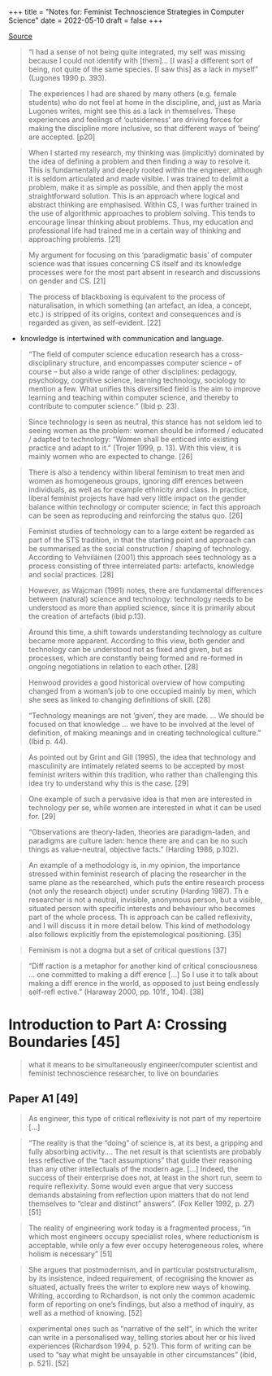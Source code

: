 +++
title = "Notes for: Feminist Technoscience Strategies in Computer Science"
date = 2022-05-10
draft = false
+++

[Source](http://www.diva-portal.org/smash/record.jsf?pid=diva2%3A837505&dswid=-9392)

> “I had a sense of not being quite integrated, my self was missing because I could not identify with [them]… [I was] a different sort of being, not quite of the same species. [I saw this] as a lack in myself” (Lugones 1990 p. 393).

> The experiences I had are shared by many others (e.g. female students) who do not feel at home in the discipline, and, just as Maria Lugones writes, might see this as a lack in themselves. These experiences and feelings of ‘outsiderness’ are driving forces for making the discipline more inclusive, so that different ways of ‘being’ are accepted. [p20]

> When I started my research, my thinking was (implicitly) dominated by the idea of defining a problem and then finding a way to resolve it. This is fundamentally and deeply rooted within the engineer, although it is seldom articulated and made visible. I was trained to delimit a problem, make it as simple as possible, and then apply the most straightforward solution. This is an approach where logical and abstract thinking are emphasised. Within CS, I was further trained in the use of algorithmic approaches to problem solving. This tends to encourage linear thinking about problems. Thus, my education and professional life had trained me in a certain way of thinking and approaching problems.  [21]

> My argument for focusing on this ‘paradigmatic basis’ of computer science was that issues concerning CS itself and its knowledge processes were for the most part absent in research and discussions on gender and CS. [21]

> The process of blackboxing is equivalent to the process of naturalisation, in which something (an artefact, an idea, a concept, etc.) is stripped of its origins, context and consequences and is regarded as given, as self-evident. [22]

- knowledge is intertwined with communication and language.

> “The field of computer science education research has a cross-disciplinary structure, and encompasses computer science – of course – but also a wide range of other disciplines: pedagogy, psychology, cognitive science, learning technology, sociology to mention a few. What unifies this diversified field is the aim to improve learning and teaching within computer science, and thereby to contribute to computer science.” (Ibid p. 23). 

> Since technology is seen as neutral, this stance has not seldom led to seeing women as the problem: women should be informed / educated / adapted to technology: “Women shall be enticed into existing practice and adapt to it.” (Trojer 1999, p. 13). With this view, it is mainly women who are expected to change. [26]

> There is also a tendency within liberal feminism to treat men and women as homogeneous groups, ignoring diff erences between individuals, as well as for example ethnicity and class. In practice, liberal feminist projects have had very little impact on the gender balance within technology or computer science; in fact this approach can be seen as
reproducing and reinforcing the status quo. [26]

> Feminist studies of technology can to a large extent be regarded as part of the STS tradition, in that the starting point and approach can be summarised as the social construction / shaping of technology. According to Vehviläinen (2001) this approach sees technology as a process consisting of three interrelated parts: artefacts, knowledge and social practices. [28]

> However, as Wajcman (1991) notes, there are fundamental differences between (natural) science and technology: technology needs to be understood as more than applied science, since it is primarily about the creation of artefacts (ibid p.13).

> Around this time, a shift towards understanding technology as culture became more apparent. According to this view, both gender and technology can be understood not as fixed and given, but as processes, which are constantly being formed and re-formed in ongoing negotiations in relation to each other. [28]

> Henwood provides a good historical overview of how computing changed from a woman’s job to one occupied mainly by men, which she sees as linked to changing definitions of skill. [28]

> “Technology meanings are not ‘given’, they are made. … We should be focused on that knowledge … we have to be involved at the level of definition, of making meanings and in creating technological culture.” (Ibid p. 44).

> As pointed out by Grint and Gill (1995), the idea that technology and masculinity are intimately related seems to be accepted by most feminist writers within this tradition, who rather than challenging this idea try to understand why this is the case. [29]

> One example of such a pervasive idea is that men are interested in technology per se, while women are interested in what it can be used for. [29]

> “Observations are theory-laden, theories are paradigm-laden, and paradigms are culture laden: hence there are and can be no such things as value-neutral, objective facts.” (Harding 1986, p.102).

> An example of a methodology is, in my opinion, the importance stressed within feminist research of placing the researcher in the same plane as the researched, which puts the entire research process (not only the research object) under scrutiny (Harding 1987). Th e researcher is not a neutral, invisible, anonymous person, but a visible, situated person with specific interests and behaviour who becomes part of the whole process. Th is approach can be called reflexivity, and I will discuss it in more detail below. This kind of methodology also follows explicitly from the epistemological positioning. [35]

> Feminism is not a dogma but a set of critical questions [37]

> “Diff raction is a metaphor for another
kind of critical consciousness … one committed to making a diff erence […] So I use
it to talk about making a diff erence in the world, as opposed to just being endlessly
self-refl ective.” (Haraway 2000, pp. 101f., 104). [38]

# Introduction to Part A: Crossing Boundaries [45]
> what it means to be simultaneously engineer/computer scientist and feminist technoscience researcher, to live on boundaries

## Paper A1 [49]

> As engineer, this type of critical reflexivity is not part of my repertoire [...]  

> “The reality is that the “doing” of science is, at its best, a gripping and fully absorbing activity…. The net result is that scientists are probably less reflective of the “tacit assumptions” that guide their reasoning than any other intellectuals of the modern age. […] Indeed, the success of their enterprise does not, at least in the short run, seem to require reflexivity. Some would even argue that very success demands abstaining from reflection upon matters that do
not lend themselves to “clear and distinct” answers”. (Fox Keller 1992, p. 27) [51]

> The reality of engineering work today is a fragmented process, “in which most engineers occupy specialist roles, where reductionism is acceptable, while only a few ever occupy heterogeneous roles, where holism is necessary” [51]

>  She argues that postmodernism, and in particular poststructuralism, by its insistence, indeed requirement, of recognising the knower as situated, actually frees the writer to explore new ways of knowing. Writing, according to Richardson, is not only the common academic form of reporting on one’s findings, but also a method of inquiry, as well as a method of knowing. [52]

> experimental ones such as “narrative of the self”, in which the writer can write in a personalised way, telling stories about her or his lived experiences (Richardson 1994, p. 521). This form of writing can be used to “say what might be unsayable in other circumstances” (ibid, p. 521). [52]
